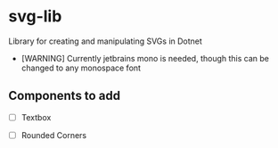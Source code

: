# svg-lib
Library for creating and manipulating SVGs in Dotnet

- [WARNING] Currently jetbrains mono is needed, though this can be changed to any monospace font

## Components to add

- [ ] Textbox
- [ ] Rounded Corners

